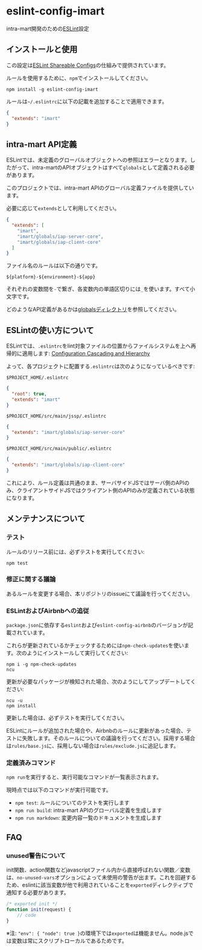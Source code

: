# eslint-config-imart

intra-mart開発のための[ESLint](http://eslint.org/)設定

## インストールと使用

この設定は[ESLint Shareable Configs](http://eslint.org/docs/developer-guide/shareable-configs)の仕組みで提供されています。

ルールを使用するために、`npm`でインストールしてください。

```
npm install -g eslint-config-imart
```

ルールは`~/.eslintrc`に以下の記載を追加することで適用できます。

```json
{
  "extends": "imart"
}
```

## intra-mart API定義

ESLintでは、未定義のグローバルオブジェクトへの参照はエラーとなります。したがって、intra-martのAPIオブジェクトはすべて`globals`として定義される必要があります。

このプロジェクトでは、intra-mart APIのグローバル定義ファイルを提供しています。

必要に応じて`extends`として利用してください。

```json
{
  "extends": [
    "imart",
    "imart/globals/iap-server-core",
    "imart/globals/iap-client-core"
  ]
}
```

ファイル名のルールは以下の通りです。

`${platform}-${environment}-${app}`

それぞれの変数間を`-`で繋ぎ、各変数内の単語区切りには`_`を使います。すべて小文字です。

どのようなAPI定義があるかは[globalsディレクトリ](./globals)を参照してください。

## ESLintの使い方について

ESLintでは、`.eslintrc`をlint対象ファイルの位置からファイルシステムを上へ再帰的に適用します: [Configuration Cascading and Hierarchy](http://eslint.org/docs/user-guide/configuring#configuration-cascading-and-hierarchy)

よって、各プロジェクトに配置する`.eslintrc`は次のようになっているべきです:

`$PROJECT_HOME/.eslintrc`

```json
{
  "root": true,
  "extends": "imart"
}
```

`$PROJECT_HOME/src/main/jssp/.eslintrc`

```json
{
  "extends": "imart/globals/iap-server-core"
}
```

`$PROJECT_HOME/src/main/public/.eslintrc`

```json
{
  "extends": "imart/globals/iap-client-core"
}
```

これにより、ルール定義は共通のまま、サーバサイドJSではサーバ側のAPIのみ、クライアントサイドJSではクライアント側のAPIのみが定義されている状態になります。

## メンテナンスについて

### テスト

ルールのリリース前には、必ずテストを実行してください:

```
npm test
```

### 修正に関する議論

あるルールを変更する場合、本リポジトリのissueにて議論を行ってください。

### ESLintおよびAirbnbへの追従

`package.json`に依存する`eslint`および`eslint-config-airbnb`のバージョンが記載されています。

これらが更新されているかチェックするためには`npm-check-updates`を使います。次のようにインストールして実行してください:

```
npm i -g npm-check-updates
ncu
```

更新が必要なパッケージが検知された場合、次のようにしてアップデートしてください:

```
ncu -u
npm install
```

更新した場合は、必ずテストを実行してください。

ESLintにルールが追加された場合や、Airbnbのルールに更新があった場合、テストに失敗します。そのルールについての議論を行ってください。採用する場合は`rules/base.js`に、採用しない場合は`rules/exclude.js`に追記します。

### 定義済みコマンド

`npm run`を実行すると、実行可能なコマンドが一覧表示されます。

現時点では以下のコマンドが実行可能です。

* `npm test`: ルールについてのテストを実行します
* `npm run build`: intra-mart APIのグローバル定義を生成します
* `npm run markdown`: 変更内容一覧のドキュメントを生成します

## FAQ

### unused警告について

init関数、action関数などjavascriptファイル内から直接呼ばれない関数／変数は、`no-unused-vars`オプションによって未使用の警告が出ます。これを回避するため、eslintに該当変数が他で利用されていることを`exported`ディレクティブで通知する必要があります。

```javascript
/* exported init */
function init(request) {
    // code
}
```

※注: `"env": { "node": true }`の環境下では`exported`は機能ません。node.jsでは変数は常にスクリプトローカルであるためです。

